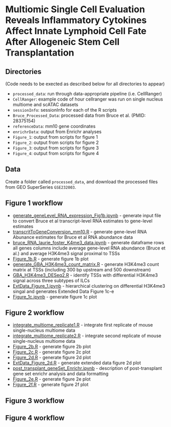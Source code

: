 # Multiomic Single Cell Evaluation Reveals Inflammatory Cytokines Affect Innate Lymphoid Cell Fate After Allogeneic Stem Cell Transplantation

## Directories 

(Code needs to be exected as described below for all directories to appear)

- `processed_data`: run through data-appropriate pipeline (i.e. CellRanger)
- `CellRanger`: example code of hour cellranger was run on single nucleus multiome and scATAC datasets  
- `sessionInfo`: sessionInfo for each of the R scripts
- `Bruce_Processed_Data`: processed data from Bruce et al. (PMID: 28375154)
- `referenceData`: mm10 gene coordinates
- `enrichrData`: output from Enrichr analyses 
- `Figure_1`: output from scripts for figure 1
- `Figure_2`: output from scripts for figure 2
- `Figure_3`: output from scripts for figure 3
- `Figure_4`: output from scripts for figure 4

## Data

Create a folder called `processed_data`, and download the processed files from GEO SuperSeries `GSE232003`.

## Figure 1 workflow

- [generate_geneLevel_RNA_expression_Fig1b.ipynb](generate_geneLevel_RNA_expression_Fig1b.ipynb) - generate input file to convert Bruce et al transcript-level RNA estimates  to gene-level estimates
- [transcritToGeneConversion_mm10.R](transcritToGeneConversion_mm10.R) - generate gene-level RNA Abunance estimates for Bruce et al RNA abundance data
- [bruce_RNA_laurie_foster_K4me3_data.ipynb](bruce_RNA_laurie_foster_K4me3_data.ipynb) - generate dataframe rows all genes columns include average  gene-level RNA abundance (Bruce et al.) and average H3K4me3 signal proximal to TSSs
- [Figure_1b.R](Figure_1b.R) - generate figure 1b plot
- [generate_GBA_H3K4me3_count_matrix.R](generate_GBA_H3K4me3_count_matrix.R) - generate H3K4me3 count matrix at TSSs (including 300 bp upstream and 500 downstream)  
- [GBA_H3K4me3_DESeq2.R](GBA_H3K4me3_DESeq2.R) - identify TSSs with differential H3K4me3 signal across three subtypes of ILCs
- [ExtData_Figure_1.ipynb](ExtData_Figure_1.ipynb) - hierarchical clustering on differential H3K4me3 singal and generates Extended Data Figure 1c-e 
- [Figure_1c.ipynb](Figure_1c.ipynb) - generate figure 1c plot

## Figure 2 workflow

- [integrate_multiome_replicate1.R](integrate_multiome_replicate1.R) - integrate first replicate of mouse single-nucleus multiome data
- [integrate_multiome_replicate2.R](integrate_multiome_replicate2.R) - integrate second replicate of mouse single-nucleus multiome data
- [Figure_2b.R](Figure_2b.R) - generate figure 2b plot 
- [Figure_2c.R](Figure_2c.R) - generate figure 2c plot
- [Figure_2d.R](Figure_2d.R) - generate figure 2d plot
- [ExtData_Figure_2d.R](ExtData_Figure_2d.R) - generate extended data figure 2d plot
- [post_transplant_geneSet_Enrichr.ipynb](post_transplant_geneSet_Enrichr.ipynb) - description of post-transplant gene set enrichr analysis and data formatting
- [Figure_2e.R](Figure_2e.R) - generate figure 2e plot
- [Figure_2f.R](Figure_2f.R) - generate figure 2f plot

## Figure 3 workflow

## Figure 4 workflow
